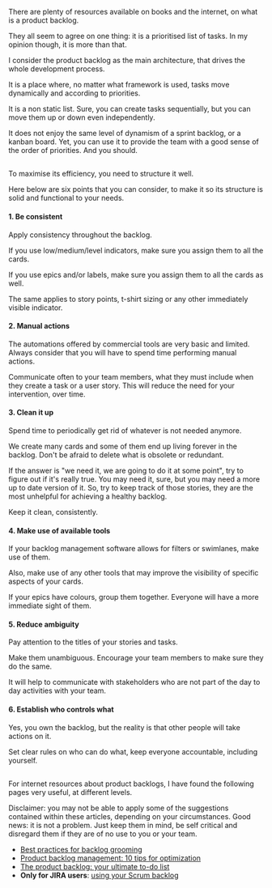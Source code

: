 There are plenty of resources available on books and the internet, on what is a product backlog.

They all seem to agree on one thing: it is a prioritised list of tasks.
In my opinion though, it is more than that.

I consider the product backlog as the main architecture, that drives the whole development process.

It is a place where, no matter what framework is used, tasks move dynamically and according to priorities.

It is a non static list. Sure, you can create tasks sequentially, but you can move them up or down even independently.

It does not enjoy the same level of dynamism of a sprint backlog, or a kanban board. Yet, you can use it to provide the team with a good sense of the order of priorities. And you should.

##

To maximise its efficiency, you need to structure it well.

Here below are six points that you can consider, to make it so its structure is solid and functional to your needs.


#### 1. Be consistent

Apply consistency throughout the backlog.

If you use low/medium/level indicators, make sure you assign them to all the cards.

If you use epics and/or labels, make sure you assign them to all the cards as well.

The same applies to story points, t-shirt sizing or any other immediately visible indicator.


#### 2. Manual actions

The automations offered by commercial tools are very basic and limited. Always consider that you will have to spend time performing manual actions.

Communicate often to your team members, what they must include when they create a task or a user story. This will reduce the need for your intervention, over time.


#### 3. Clean it up

Spend time to periodically get rid of whatever is not needed anymore.

We create many cards and some of them end up living forever in the backlog. Don't be afraid to delete what is obsolete or redundant.

If the answer is "we need it, we are going to do it at some point", try to figure out if it's really true. You may need it, sure, but you may need a more up to date version of it. So, try to keep track of those stories, they are the most unhelpful for achieving a healthy backlog.

Keep it clean, consistently. 


#### 4. Make use of available tools

If your backlog management software allows for filters or swimlanes, make use of them.

Also, make use of any other tools that may improve the visibility of specific aspects of your cards.

If your epics have colours, group them together. Everyone will have a more immediate sight of them.


#### 5. Reduce ambiguity

Pay attention to the titles of your stories and tasks.

Make them unambiguous. Encourage your team members to make sure they do the same.

It will help to communicate with stakeholders who are not part of the day to day activities with your team.


#### 6. Establish who controls what

Yes, you own the backlog, but the reality is that other people will take actions on it.

Set clear rules on who can do what, keep everyone accountable, including yourself.

##

For internet resources about product backlogs, I have found the following pages very useful, at different levels.

Disclaimer: you may not be able to apply some of the suggestions contained within these articles, depending on your circumstances. Good news: it is not a problem. Just keep them in mind, be self critical and disregard them if they are of no use to you or your team.

- [Best practices for backlog grooming](https://www.prodpad.com/blog/how-to-groom-a-product-backlog/#h2-best-practices-for-backlog-grooming:~:text=Best%20practices%20for%20backlog%20grooming)
- [Product backlog management: 10 tips for optimization](https://280group.com/product-management-blog/product-backlog-management-product-managers/#h2-Product%20Backlog%20Management:%2010%20Tips%20for%20Optimization:~:text=Product%20Backlog%20Management%3A%2010%20Tips%20for%20Optimization)
- [The product backlog: your ultimate to-do list](https://www.atlassian.com/agile/scrum/backlogs)
- **Only for JIRA users**: [using your Scrum backlog](https://confluence.atlassian.com/jirasoftwareserver0817/using-your-scrum-backlog-1072472265.html)
